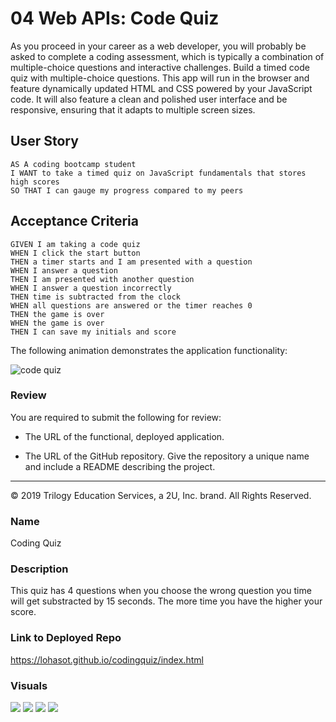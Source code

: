 # 04 Web APIs: Code Quiz

As you proceed in your career as a web developer, you will probably be asked to complete a coding assessment, which is typically a combination of multiple-choice questions and interactive challenges. Build a timed code quiz with multiple-choice questions. This app will run in the browser and feature dynamically updated HTML and CSS powered by your JavaScript code. It will also feature a clean and polished user interface and be responsive, ensuring that it adapts to multiple screen sizes.

## User Story

```
AS A coding bootcamp student
I WANT to take a timed quiz on JavaScript fundamentals that stores high scores
SO THAT I can gauge my progress compared to my peers
```

## Acceptance Criteria

```
GIVEN I am taking a code quiz
WHEN I click the start button
THEN a timer starts and I am presented with a question
WHEN I answer a question
THEN I am presented with another question
WHEN I answer a question incorrectly
THEN time is subtracted from the clock
WHEN all questions are answered or the timer reaches 0
THEN the game is over
WHEN the game is over
THEN I can save my initials and score
```

The following animation demonstrates the application functionality:

![code quiz](./Assets/04-web-apis-homework-demo.gif)

### Review

You are required to submit the following for review:

* The URL of the functional, deployed application.

* The URL of the GitHub repository. Give the repository a unique name and include a README describing the project.

- - -
© 2019 Trilogy Education Services, a 2U, Inc. brand. All Rights Reserved.

### Name

Coding Quiz

### Description

This quiz has 4 questions when you choose the wrong question you time will get substracted by 15 seconds. The more time you have the higher your score.

### Link to Deployed Repo

https://lohasot.github.io/codingquiz/index.html

### Visuals

<img src="https://user-images.githubusercontent.com/91640571/142345912-760b2202-acd4-4622-9c67-3e8fc41490a6.jpg">

<img src="https://user-images.githubusercontent.com/91640571/142345913-9a7d640e-43e7-4c24-a38a-094c317c7dd2.jpg">

<img src="https://user-images.githubusercontent.com/91640571/142345915-3296109c-c5eb-4bb9-a1fe-ffbc25d650d8.jpg">

<img src="https://user-images.githubusercontent.com/91640571/142345917-ceb0dc12-ca23-4d74-937e-698ffa7a3b15.jpg">

